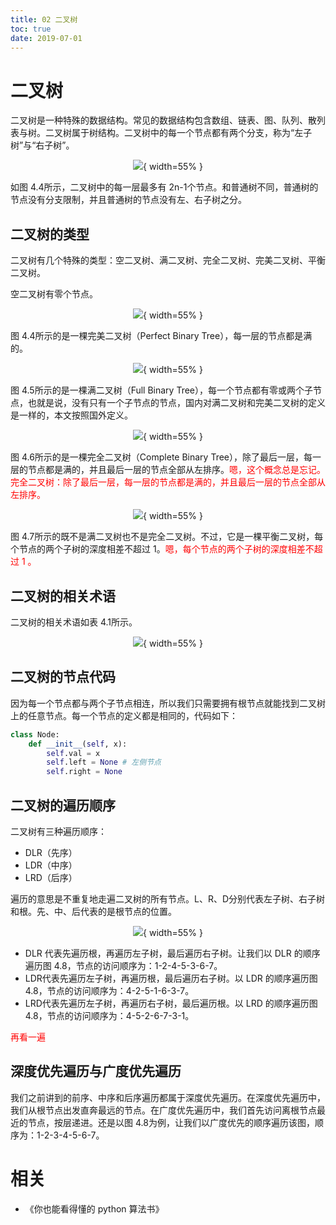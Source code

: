 ```yaml
---
title: 02 二叉树
toc: true
date: 2019-07-01
---
```

# 二叉树

二叉树是一种特殊的数据结构。常见的数据结构包含数组、链表、图、队列、散列表与树。二叉树属于树结构。二叉树中的每一个节点都有两个分支，称为“左子树”与“右子树”。

<center>

![](http://images.iterate.site/blog/image/20190701/5JuNrsWSSGkC.png?imageslim){ width=55% }
</center>

如图 4.4所示，二叉树中的每一层最多有 2n-1个节点。和普通树不同，普通树的节点没有分支限制，并且普通树的节点没有左、右子树之分。


## 二叉树的类型

二叉树有几个特殊的类型：空二叉树、满二叉树、完全二叉树、完美二叉树、平衡二叉树。

空二叉树有零个节点。



<center>

![](http://images.iterate.site/blog/image/20190701/McKIqBQ4ulzm.png?imageslim){ width=55% }

</center>

图 4.4所示的是一棵完美二叉树（Perfect Binary Tree），每一层的节点都是满的。

<center>

![](http://images.iterate.site/blog/image/20190701/Ao1IsoYf509p.png?imageslim){ width=55% }

</center>

图 4.5所示的是一棵满二叉树（Full Binary Tree），每一个节点都有零或两个子节点，也就是说，没有只有一个子节点的节点，国内对满二叉树和完美二叉树的定义是一样的，本文按照国外定义。


<center>

![](http://images.iterate.site/blog/image/20190701/KqsUzvK8srnE.png?imageslim){ width=55% }

</center>

图 4.6所示的是一棵完全二叉树（Complete Binary Tree），除了最后一层，每一层的节点都是满的，并且最后一层的节点全部从左排序。<span style="color:red;">嗯，这个概念总是忘记。完全二叉树：除了最后一层，每一层的节点都是满的，并且最后一层的节点全部从左排序。</span>

<center>

![](http://images.iterate.site/blog/image/20190701/sibO7FLQHCtI.png?imageslim){ width=55% }

</center>

图 4.7所示的既不是满二叉树也不是完全二叉树。不过，它是一棵平衡二叉树，每个节点的两个子树的深度相差不超过 1。<span style="color:red;">嗯，每个节点的两个子树的深度相差不超过 1 。</span>


## 二叉树的相关术语

二叉树的相关术语如表 4.1所示。

<center>

![](http://images.iterate.site/blog/image/20190701/0fkEynHgqCvc.png?imageslim){ width=55% }
</center>



## 二叉树的节点代码

因为每一个节点都与两个子节点相连，所以我们只需要拥有根节点就能找到二叉树上的任意节点。每一个节点的定义都是相同的，代码如下：

```py
class Node:
    def __init__(self, x):
        self.val = x
        self.left = None # 左侧节点
        self.right = None
```

## 二叉树的遍历顺序

二叉树有三种遍历顺序：

- DLR（先序）
- LDR（中序）
- LRD（后序）

遍历的意思是不重复地走遍二叉树的所有节点。L、R、D分别代表左子树、右子树和根。先、中、后代表的是根节点的位置。



<center>

![](http://images.iterate.site/blog/image/20190701/eqTCu1UtA35Q.png?imageslim){ width=55% }
</center>

- DLR 代表先遍历根，再遍历左子树，最后遍历右子树。让我们以 DLR 的顺序遍历图 4.8，节点的访问顺序为：1-2-4-5-3-6-7。
- LDR代表先遍历左子树，再遍历根，最后遍历右子树。以 LDR 的顺序遍历图 4.8，节点的访问顺序为：4-2-5-1-6-3-7。
- LRD代表先遍历左子树，再遍历右子树，最后遍历根。以 LRD 的顺序遍历图 4.8，节点的访问顺序为：4-5-2-6-7-3-1。

<span style="color:red;">再看一遍</span>


## 深度优先遍历与广度优先遍历

我们之前讲到的前序、中序和后序遍历都属于深度优先遍历。在深度优先遍历中，我们从根节点出发直奔最远的节点。在广度优先遍历中，我们首先访问离根节点最近的节点，按层递进。还是以图 4.8为例，让我们以广度优先的顺序遍历该图，顺序为：1-2-3-4-5-6-7。




# 相关

- 《你也能看得懂的 python 算法书》
